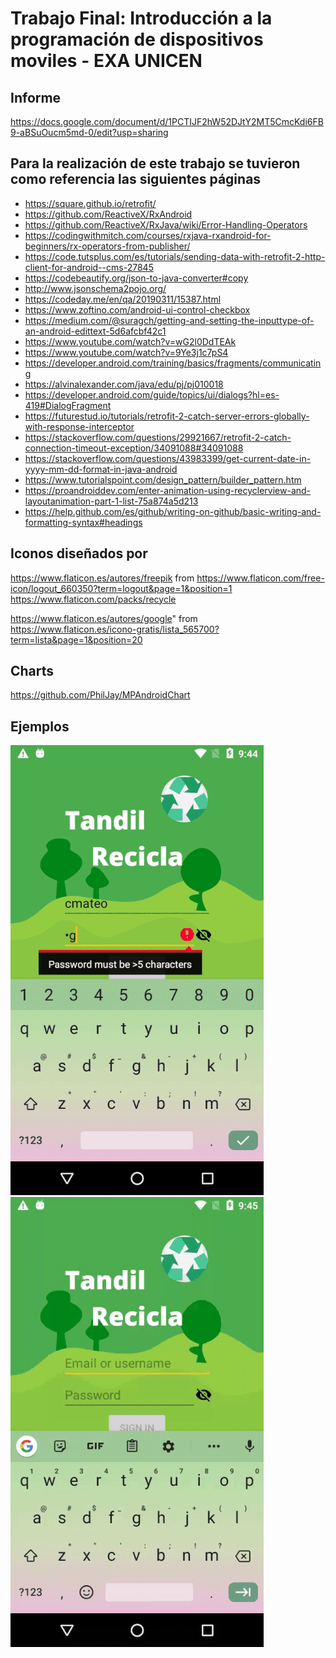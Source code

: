 # Trabajo Final:  Introducción a la programación de dispositivos moviles - EXA UNICEN

## Informe

https://docs.google.com/document/d/1PCTIJF2hW52DJtY2MT5CmcKdi6FB9-aBSuOucm5md-0/edit?usp=sharing

## Para la realización de este trabajo se tuvieron como referencia las siguientes páginas 
- https://square.github.io/retrofit/
- https://github.com/ReactiveX/RxAndroid
- https://github.com/ReactiveX/RxJava/wiki/Error-Handling-Operators
- https://codingwithmitch.com/courses/rxjava-rxandroid-for-beginners/rx-operators-from-publisher/
- https://code.tutsplus.com/es/tutorials/sending-data-with-retrofit-2-http-client-for-android--cms-27845
- https://codebeautify.org/json-to-java-converter#copy
- http://www.jsonschema2pojo.org/
- https://codeday.me/en/qa/20190311/15387.html
- https://www.zoftino.com/android-ui-control-checkbox
- https://medium.com/@suragch/getting-and-setting-the-inputtype-of-an-android-edittext-5d6afcbf42c1
- https://www.youtube.com/watch?v=wG2l0DdTEAk
- https://www.youtube.com/watch?v=9Ye3j1c7pS4
- https://developer.android.com/training/basics/fragments/communicating
- https://alvinalexander.com/java/edu/pj/pj010018
- https://developer.android.com/guide/topics/ui/dialogs?hl=es-419#DialogFragment
- https://futurestud.io/tutorials/retrofit-2-catch-server-errors-globally-with-response-interceptor
- https://stackoverflow.com/questions/29921667/retrofit-2-catch-connection-timeout-exception/34091088#34091088
- https://stackoverflow.com/questions/43983399/get-current-date-in-yyyy-mm-dd-format-in-java-android
- https://www.tutorialspoint.com/design_pattern/builder_pattern.htm
- https://proandroiddev.com/enter-animation-using-recyclerview-and-layoutanimation-part-1-list-75a874a5d213
- https://help.github.com/es/github/writing-on-github/basic-writing-and-formatting-syntax#headings

## Iconos diseñados por 
https://www.flaticon.es/autores/freepik
from 
https://www.flaticon.com/free-icon/logout_660350?term=logout&page=1&position=1
https://www.flaticon.com/packs/recycle

https://www.flaticon.es/autores/google"
from 
https://www.flaticon.es/icono-gratis/lista_565700?term=lista&page=1&position=20

## Charts
https://github.com/PhilJay/MPAndroidChart

## Ejemplos
![](gifs/ezgif.com-resize3.gif)
![](gifs/ezgif.com-video-to-gif2.gif)
